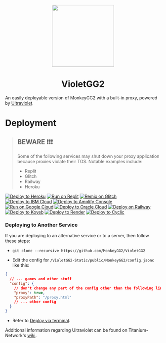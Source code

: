 <p align="center"><img src="https://raw.githubusercontent.com/MonkeyGG2/VioletGG2-Static/main/public/uv.png" height="200"></p>

<h1 align="center">VioletGG2</h1>

An easily deployable version of MonkeyGG2 with a built-in proxy, powered by [Ultraviolet](https://github.com/titaniumnetwork-dev/Ultraviolet).

# Deployment

> ## BEWARE ❗❗❗
>
> Some of the following services may shut down your proxy application because proxies violate their TOS. Notable examples include:
>
> - Replit
> - Glitch
> - Railway
> - Heroku

[![Deploy to Heroku](https://binbashbanana.github.io/deploy-buttons/buttons/official/heroku.svg)](https://heroku.com/deploy/?template=https://github.com/MonkeyGG2/VioletGG2)
[![Run on Replit](https://binbashbanana.github.io/deploy-buttons/buttons/official/replit.svg)](https://replit.com/github/MonkeyGG2/VioletGG2)
[![Remix on Glitch](https://binbashbanana.github.io/deploy-buttons/buttons/official/glitch.svg)](https://glitch.com/edit/#!/import/github/MonkeyGG2/VioletGG2)
[![Deploy to IBM Cloud](https://binbashbanana.github.io/deploy-buttons/buttons/official/ibmcloud.svg)](https://cloud.ibm.com/devops/setup/deploy?repository=https://github.com/MonkeyGG2/VioletGG2)
[![Deploy to Amplify Console](https://binbashbanana.github.io/deploy-buttons/buttons/official/amplifyconsole.svg)](https://console.aws.amazon.com/amplify/home#/deploy?repo=https://github.com/MonkeyGG2/VioletGG2)
[![Run on Google Cloud](https://binbashbanana.github.io/deploy-buttons/buttons/official/googlecloud.svg)](https://deploy.cloud.run/?git_repo=https://github.com/MonkeyGG2/VioletGG2)
[![Deploy to Oracle Cloud](https://binbashbanana.github.io/deploy-buttons/buttons/official/oraclecloud.svg)](https://cloud.oracle.com/resourcemanager/stacks/create?zipUrl=https://github.com/MonkeyGG2/VioletGG2/archive/refs/heads/main.zip)
[![Deploy on Railway](https://binbashbanana.github.io/deploy-buttons/buttons/official/railway.svg)](https://railway.app/new/template?template=https://github.com/MonkeyGG2/VioletGG2)
[![Deploy to Koyeb](https://binbashbanana.github.io/deploy-buttons/buttons/official/koyeb.svg)](https://app.koyeb.com/deploy?type=git&repository=github.com/MonkeyGG2/VioletGG2&branch=main&name=deploy-buttons)
[![Deploy to Render](https://binbashbanana.github.io/deploy-buttons/buttons/official/render.svg)](https://render.com/deploy?repo=https://github.com/MonkeyGG2/VioletGG2)
[![Deploy to Cyclic](https://binbashbanana.github.io/deploy-buttons/buttons/official/cyclic.svg)](https://app.cyclic.sh/api/app/deploy/MonkeyGG2/VioletGG2)

### Deploying to Another Service

If you are deploying to an alternative service or to a server, then follow these steps:

- ```shell
  git clone --recursive https://github.com/MonkeyGG2/VioletGG2
  ```
- Edit the config for `/VioletGG2-Static/public/MonkeyGG2/config.jsonc` like this:

```json
{
  // ... games and other stuff
  "config": {
    // don't change any part of the config other than the following lines, unless you know what you are doing
    "proxy": true,
    "proxyPath": "/proxy.html"
    // ... other config
  }
}
```

- Refer to [Deploy via terminal](https://github.com/titaniumnetwork-dev/Ultraviolet-App/wiki/Deploy-via-terminal).

Additional information regarding Ultraviolet can be found on Titanium-Network's [wiki](https://github.com/titaniumnetwork-dev/Ultraviolet-App/wiki).
